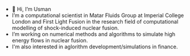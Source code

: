 - 👋 Hi, I’m Usman
- I’m a computational scientist  in Matar Fluids Group at Imperial College London and First Light Fusion in the research field of computational modelling of shock-induced nuclear fusion.
- I’m working on numerical methods and algorithms to simulate high energy flows in nuclear fusion.
- I'm also interested in aglorithm development/simulations in finance. 
<!---
Rana-ICL/Rana-ICL is a ✨ special ✨ repository because its `README.md` (this file) appears on your GitHub profile.
You can click the Preview link to take a look at your changes.
--->
